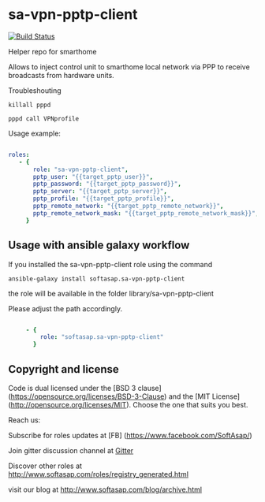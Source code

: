 sa-vpn-pptp-client
==================

[![Build Status](https://travis-ci.org/softasap/sa-vpn-pptp-client.svg?branch=master)](https://travis-ci.org/softasap/sa-vpn-pptp-client)

Helper repo for smarthome

Allows to inject control unit to smarthome local network via PPP to receive broadcasts from hardware units.

Troubleshouting
```shell
killall pppd

pppd call VPNprofile
```

Usage example:

```YAML

roles:
   - {
       role: "sa-vpn-pptp-client",
       pptp_user: "{{target_pptp_user}}",
       pptp_password: "{{target_pptp_password}}",
       pptp_server: "{{target_pptp_server}}",
       pptp_profile: "{{target_pptp_profile}}",
       pptp_remote_network: "{{target_pptp_remote_network}}",
       pptp_remote_network_mask: "{{target_pptp_remote_network_mask}}",
     }
```

Usage with ansible galaxy workflow
----------------------------------

If you installed the sa-vpn-pptp-client  role using the command


`
   ansible-galaxy install softasap.sa-vpn-pptp-client
`

the role will be available in the folder library/sa-vpn-pptp-client

Please adjust the path accordingly.

```YAML

     - {
         role: "softasap.sa-vpn-pptp-client"
       }

```




Copyright and license
---------------------

Code is dual licensed under the [BSD 3 clause] (https://opensource.org/licenses/BSD-3-Clause) and the [MIT License] (http://opensource.org/licenses/MIT). Choose the one that suits you best.

Reach us:

Subscribe for roles updates at [FB] (https://www.facebook.com/SoftAsap/)

Join gitter discussion channel at [Gitter](https://gitter.im/softasap)

Discover other roles at  http://www.softasap.com/roles/registry_generated.html

visit our blog at http://www.softasap.com/blog/archive.html
